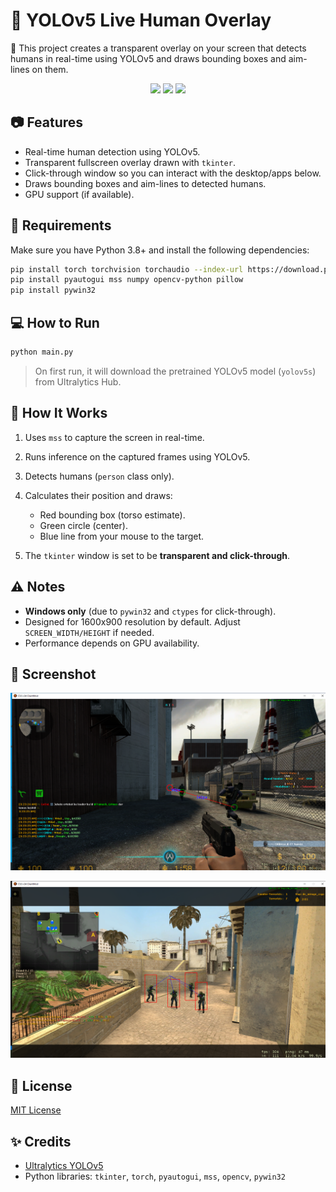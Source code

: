 
# 🧠 YOLOv5 Live Human Overlay

🎯 This project creates a transparent overlay on your screen that detects humans in real-time using YOLOv5 and draws bounding boxes and aim-lines on them.

<p align="center">
  <img src="https://img.shields.io/badge/YOLOv5-Powered-blue?style=flat-square" />
  <img src="https://img.shields.io/badge/Python-3.8%2B-yellow?style=flat-square" />
  <img src="https://img.shields.io/badge/Windows-Supported-lightgrey?style=flat-square" />
</p>

## 📷 Features

- Real-time human detection using YOLOv5.
- Transparent fullscreen overlay drawn with `tkinter`.
- Click-through window so you can interact with the desktop/apps below.
- Draws bounding boxes and aim-lines to detected humans.
- GPU support (if available).

## 🚀 Requirements

Make sure you have Python 3.8+ and install the following dependencies:

```bash
pip install torch torchvision torchaudio --index-url https://download.pytorch.org/whl/cu118
pip install pyautogui mss numpy opencv-python pillow
pip install pywin32
````

## 💻 How to Run

```bash
python main.py
```

> On first run, it will download the pretrained YOLOv5 model (`yolov5s`) from Ultralytics Hub.

## 🧠 How It Works

1. Uses `mss` to capture the screen in real-time.
2. Runs inference on the captured frames using YOLOv5.
3. Detects humans (`person` class only).
4. Calculates their position and draws:

   * Red bounding box (torso estimate).
   * Green circle (center).
   * Blue line from your mouse to the target.
5. The `tkinter` window is set to be **transparent and click-through**.


## ⚠️ Notes

* **Windows only** (due to `pywin32` and `ctypes` for click-through).
* Designed for 1600x900 resolution by default. Adjust `SCREEN_WIDTH/HEIGHT` if needed.
* Performance depends on GPU availability.

## 📸 Screenshot

![Screenshot 1](https://github.com/BDadmehr0/YOLOv5-Live-Human-Overlay/blob/main/src/Screenshot%20(3).png "Screenshot 1")

![Screenshot 2](https://github.com/BDadmehr0/YOLOv5-Live-Human-Overlay/blob/main/src/Screenshot%20(7).png "Screenshot 2")

## 📄 License

[MIT License](LICENSE)

## ✨ Credits

* [Ultralytics YOLOv5](https://github.com/ultralytics/yolov5)
* Python libraries: `tkinter`, `torch`, `pyautogui`, `mss`, `opencv`, `pywin32`
